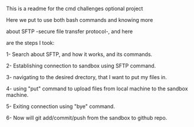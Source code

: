 This is a readme for the cmd challenges optional project

Here we put to use both bash commands and knowing more

about SFTP -secure file transfer protocol-, and here

are the steps I took:

1- Search about SFTP, and how it works, and its commands.

2- Establishing connection to sandbox using SFTP command.

3- navigating to the desired drectory, that I want to
put my files in.

4- using "put" command to upload files from local machine
to the sandbox machine.

5- Exiting connection using "bye" command.

6- Now will git add/commit/push from the sandbox to github
repo.
